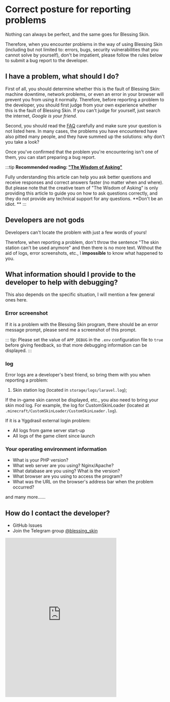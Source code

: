 # Correct posture for reporting problems

Nothing can always be perfect, and the same goes for Blessing Skin.

Therefore, when you encounter problems in the way of using Blessing Skin (including but not limited to: errors, bugs, security vulnerabilities that you cannot solve by yourself), don't be impatient, please follow the rules below to submit a bug report to the developer.

## I have a problem, what should I do?

First of all, you should determine whether this is the fault of Blessing Skin: machine downtime, network problems, or even an error in your browser will prevent you from using it normally. Therefore, before reporting a problem to the developer, you should first judge from your own experience whether this is the fault of Blessing Skin. If you can't judge for yourself, just search the internet, _Google is your friend_.

Second, you should read the [FAQ](/faq.md) carefully and make sure your question is not listed here. In many cases, the problems you have encountered have also pitted many people, and they have summed up the solutions: why don't you take a look?

Once you've confirmed that the problem you're encountering isn't one of them, you can start preparing a bug report.

:::tip
**Recommended reading: ["The Wisdom of Asking"](https://github.com/ryanhanwu/How-To-Ask-Questions-The-Smart-Way/blob/master/README-zh_CN.md)**

Fully understanding this article can help you ask better questions and receive responses and correct answers faster (no matter when and where). But please note that the creative team of "The Wisdom of Asking" is only providing this article to guide you on how to ask questions correctly, and they do not provide any technical support for any questions. **Don't be an idiot. **
:::

## Developers are not gods

Developers can't locate the problem with just a few words of yours!

Therefore, when reporting a problem, don't throw the sentence "The skin station can't be used anymore" and then there is no more text. Without the aid of logs, error screenshots, etc., I **impossible** to know what happened to you.

## What information should I provide to the developer to help with debugging?

This also depends on the specific situation, I will mention a few general ones here.

### Error screenshot

If it is a problem with the Blessing Skin program, there should be an error message prompt, please send me a screenshot of this prompt.

::: tip:
Please set the value of `APP_DEBUG` in the `.env` configuration file to `true` before giving feedback, so that more debugging information can be displayed.
:::

### log

Error logs are a developer's best friend, so bring them with you when reporting a problem:

1. Skin station log (located in `storage/logs/laravel.log`);

If the in-game skin cannot be displayed, etc., you also need to bring your skin mod log. For example, the log for CustomSkinLoader (located at `.minecraft/CustomSkinLoader/CustomSkinLoader.log`).

If it is a Yggdrasil external login problem:

- All logs from game server start-up
- All logs of the game client since launch

### Your operating environment information

- What is your PHP version?
- What web server are you using? Nginx/Apache?
- What database are you using? What is the version?
- What browser are you using to access the program?
- What was the URL on the browser's address bar when the problem occurred?

and many more……

## How do I contact the developer?

- GitHub Issues
- Join the Telegram group [@blessing_skin](https://t.me/blessing_skin)

<iframe src="https://discord.com/widget?id=761226550921658380&theme=dark" width="350" height="500" allowtransparency="true" frameborder="0" sandbox="allow-popups allow-popups -to-escape-sandbox allow-same-origin allow-scripts"></iframe>